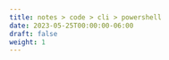 ```yaml
---
title: notes > code > cli > powershell
date: 2023-05-25T00:00:00-06:00
draft: false
weight: 1
---
```



